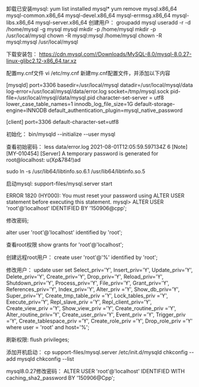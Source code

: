 卸载已安装mysql:
yum list installed mysql*
yum remove mysql.x86_64 mysql-common.x86_64 mysql-devel.x86_64 mysql-errmsg.x86_64 mysql-libs.x86_64  mysql-server.x86_64
创建用户：
groupadd mysql
useradd -r -d /home/mysql -g mysql mysql
mkdir -p /home/mysql
mkdir -p /usr/local/mysql
chown -R mysql:mysql /home/mysql
chown -R mysql:mysql /usr/local/mysql


下载安装包：
https://cdn.mysql.com//Downloads/MySQL-8.0/mysql-8.0.27-linux-glibc2.12-x86_64.tar.xz

配置my.cnf文件
vi /etc/my.cnf
新建my.cnf配置文件，并添加以下内容

[mysqld]
port=3306
basedir=/usr/local/mysql
datadir=/usr/local/mysql/data
log-error=/usr/local/mysql/data/error.log
socket=/tmp/mysql.sock
pid-file=/usr/local/mysql/data/mysql.pid
character-set-server = utf8
lower_case_table_names=1
innodb_log_file_size=1G
default-storage-engine=INNODB
default_authentication_plugin=mysql_native_password

[client]
port=3306
default-character-set=utf8


初始化：
bin/mysqld --initialize --user mysql



查看初始密码：
less data/error.log
2021-08-01T12:05:59.597134Z 6 [Note] [MY-010454] [Server] A temporary password is generated for root@localhost: u(Xp&784!)ad


sudo ln -s /usr/lib64/libtinfo.so.6.1 /usr/lib64/libtinfo.so.5


启动mysql:
support-files/mysql.server start


ERROR 1820 (HY000): You must reset your password using ALTER USER statement before executing this statement.
mysql> ALTER USER 'root'@'localhost' IDENTIFIED BY '150906@cpp';


修改密码;

 alter user 'root'@'localhost' identified by 'root';

查看root权限
 show grants for 'root'@'localhost';


创建远程root用户：
create user 'root'@'%' identified by 'root';

修改用户：
update user set
Select_priv='Y',
Insert_priv='Y',
Update_priv='Y',
Delete_priv='Y',
Create_priv='Y',
Drop_priv='Y',
Reload_priv='Y',
Shutdown_priv='Y',
Process_priv='Y',
File_priv='Y',
Grant_priv='Y',
References_priv='Y',
Index_priv='Y',
Alter_priv ='Y',
Show_db_priv='Y',
Super_priv='Y',
Create_tmp_table_priv ='Y',
Lock_tables_priv ='Y',
Execute_priv='Y',
Repl_slave_priv ='Y',
Repl_client_priv='Y',
Create_view_priv ='Y',
Show_view_priv ='Y',
Create_routine_priv ='Y',
Alter_routine_priv='Y',
Create_user_priv='Y',
Event_priv ='Y',
Trigger_priv ='Y',
Create_tablespace_priv ='Y',
Create_role_priv ='Y',
Drop_role_priv ='Y'
where user = 'root' and host='%';

刷新权限:
flush privileges;

添加开机启动：
cp support-files/mysql.server /etc/init.d/mysqld
chkconfig --add mysqld
chkconfig --list





mysql8.0.27修改密码：
ALTER USER 'root'@'localhost' IDENTIFIED WITH caching_sha2_password BY '150906@Cpp';

